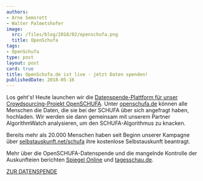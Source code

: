 ```yaml
---
authors:
- Arne Semsrott
- Walter Palmetshofer
image:
  src: /files/blog/2018/02/openschufa.png
  title: OpenSchufa
tags:
- OpenSchufa
type: post
layout: post
card: true
title: OpenSchufa.de ist live - jetzt Daten spenden!
publishedDate: 2018-05-16
---
```


Los geht's! Heute launchen wir die [Datenspende-Plattform für unser Crowdsourcing-Projekt OpenSCHUFA](https://www.openschufa.de). Unter [openschufa.de](https://www.openschufa.de) können alle Menschen die Daten, die sie bei der SCHUFA über sich angefragt haben, hochladen. Wir werden sie dann gemeinsam mit unserem Partner AlgorithmWatch analysieren, um den SCHUFA-Algorithmus zu knacken.

Bereits mehr als 20.000 Menschen haben seit Beginn unserer Kampagne über [selbstauskunft.net/schufa](https://selbstauskunft.net/schufa) ihre kostenlose Selbstauskunft beantragt. 

Mehr über die OpenSCHUFA-Datenspende und die mangelnde Kontrolle der Auskunfteien berichten [Spiegel Online](http://www.spiegel.de/wirtschaft/service/schufa-wirtschaftsauskunfteien-zahlen-kontroll-gutachten-selbst-a-1207678.html) und [tagesschau.de](https://www.tagesschau.de/wirtschaft/auskunfteien-101.html).

[ZUR DATENSPENDE](https://www.openschufa.de/)